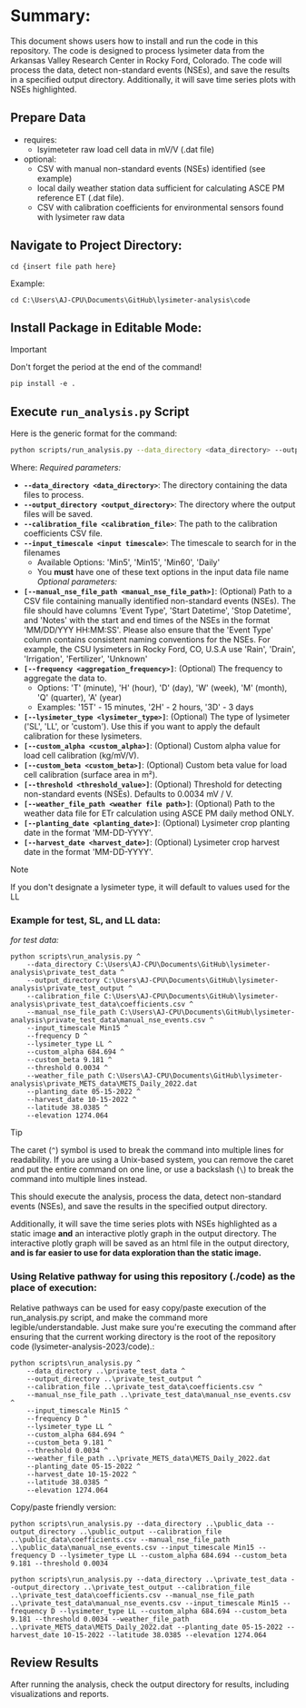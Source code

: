 # Summary:
This document shows users how to install and run the code in this repository.  The code is designed to process lysimeter data from the Arkansas Valley Research Center in Rocky Ford, Colorado.  The code will process the data, detect non-standard events (NSEs), and save the results in a specified output directory.  Additionally, it will save time series plots with NSEs highlighted.

## Prepare Data
- requires: 
    - lsyimeteter raw load cell data in mV/V (.dat file)
- optional:
    - CSV with manual non-standard events (NSEs) identified (see example)
    - local daily weather station data sufficient for calculating ASCE PM reference ET (.dat file).
    - CSV with calibration coefficients for environmental sensors found with lysimeter raw data

## Navigate to Project Directory:
```
cd {insert file path here}
```

Example:
```
cd C:\Users\AJ-CPU\Documents\GitHub\lysimeter-analysis\code
```

## Install Package in Editable Mode:
> [!IMPORTANT]
> Don't forget the period at the end of the command!

```
pip install -e .
```

## Execute ```run_analysis.py``` Script

Here is the generic format for the command:
```bash
python scripts/run_analysis.py --data_directory <data_directory> --output_directory <output_directory> --calibration_file <calibration_file> --input_timescale <input_timescale> --frequency <aggregation_frequency> --lysimeter_type <lysimeter_type> --custom_alpha <custom_alpha> --custom_beta <custom_beta> --threshold <threshold_value>

```
Where:
*Required parameters:*
- **`--data_directory <data_directory>`**: The directory containing the data files to process.
- **`--output_directory <output_directory>`**: The directory where the output files will be saved.
- **`--calibration_file <calibration_file>`**: The path to the calibration coefficients CSV file.
- **`--input_timescale <input timescale>`**: The timescale to search for in the filenames 
    - Available Options: 'Min5', 'Min15', 'Min60', 'Daily'
    - You **must** have one of these text options in the input data file name
*Optional parameters:*
- **`[--manual_nse_file_path <manual_nse_file_path>]`**: (Optional) Path to a CSV file containing manually identified non-standard events (NSEs). The file should have columns 'Event Type', 'Start Datetime', 'Stop Datetime', and 'Notes' with the start and end times of the NSEs in the format 'MM/DD/YYY HH:MM:SS'. Please also ensure that the 'Event Type' column contains consistent naming conventions for the NSEs. For example, the CSU lysimeters in Rocky Ford, CO, U.S.A use 'Rain', 'Drain', 'Irrigation', 'Fertilizer', 'Unknown'
- **`[--frequency <aggregation_frequency>]`**: (Optional) The frequency to aggregate the data to.
    - Options: 'T' (minute), 'H' (hour), 'D' (day), 'W' (week), 'M' (month), 'Q' (quarter), 'A' (year)
    - Examples: '15T' - 15 minutes, '2H' - 2 hours, '3D' - 3 days
- **`[--lysimeter_type <lysimeter_type>]`**: (Optional) The type of lysimeter ('SL', 'LL', or 'custom'). Use this if you want to apply the default calibration for these lysimeters.
- **`[--custom_alpha <custom_alpha>]`**: (Optional) Custom alpha value for load cell calibration (kg/mV/V).
- **`[--custom_beta <custom_beta>]`**: (Optional) Custom beta value for load cell calibration (surface area in m²).
- **`[--threshold <threshold_value>]`**: (Optional) Threshold for detecting non-standard events (NSEs). Defaults to 0.0034 mV / V.
- **`[--weather_file_path <weather file path>]`**: (Optional) Path to the weather data file for ETr calculation using ASCE PM daily method ONLY.
- **`[--planting_date <planting_date>]`**: (Optional) Lysimeter crop planting date in the format 'MM-DD-YYYY'.
- **`[--harvest_date <harvest_date>]`**: (Optional) Lysimeter crop harvest date in the format 'MM-DD-YYYY'.

> [!NOTE]
> If you don't designate a lysimeter type, it will default to values used for the LL

### Example for test, SL, and LL data:

*for test data:*
```batch
python scripts\run_analysis.py ^
    --data_directory C:\Users\AJ-CPU\Documents\GitHub\lysimeter-analysis\private_test_data ^
    --output_directory C:\Users\AJ-CPU\Documents\GitHub\lysimeter-analysis\private_test_output ^
    --calibration_file C:\Users\AJ-CPU\Documents\GitHub\lysimeter-analysis\private_test_data\coefficients.csv ^
    --manual_nse_file_path C:\Users\AJ-CPU\Documents\GitHub\lysimeter-analysis\private_test_data\manual_nse_events.csv ^
    --input_timescale Min15 ^
    --frequency D ^
    --lysimeter_type LL ^
    --custom_alpha 684.694 ^
    --custom_beta 9.181 ^
    --threshold 0.0034 ^
    --weather_file_path C:\Users\AJ-CPU\Documents\GitHub\lysimeter-analysis\private_METS_data\METS_Daily_2022.dat
    --planting_date 05-15-2022 ^
    --harvest_date 10-15-2022 ^
    --latitude 38.0385 ^
    --elevation 1274.064
```
> [!TIP]
> The caret (`^`) symbol is used to break the command into multiple lines for readability. If you are using a Unix-based system, you can remove the caret and put the entire command on one line, or use a backslash (`\`) to break the command into multiple lines instead.

This should execute the analysis, process the data, detect non-standard events (NSEs), and save the results in the specified output directory. 

Additionally, it will save the time series plots with NSEs highlighted as a static image **and** an interactive plotly graph in the output directory.  The interactive plotly graph will be saved as an html file in the output directory, **and is far easier to use for data exploration than the static image.**

### Using Relative pathway for using this repository (./code) as the place of execution:
Relative pathways can be used for easy copy/paste execution of the run_analysis.py script, and make the command more legible/understandable. Just make sure you're executing the command after ensuring that the current working directory is the root of the repository code (lysimeter-analysis-2023/code).:
```batch
python scripts\run_analysis.py ^
    --data_directory ..\private_test_data ^
    --output_directory ..\private_test_output ^
    --calibration_file ..\private_test_data\coefficients.csv ^
    --manual_nse_file_path ..\private_test_data\manual_nse_events.csv ^
    --input_timescale Min15 ^
    --frequency D ^
    --lysimeter_type LL ^
    --custom_alpha 684.694 ^
    --custom_beta 9.181 ^
    --threshold 0.0034 ^
    --weather_file_path ..\private_METS_data\METS_Daily_2022.dat
    --planting_date 05-15-2022 ^
    --harvest_date 10-15-2022 ^
    --latitude 38.0385 ^
    --elevation 1274.064
```

Copy/paste friendly version:
```batch
python scripts\run_analysis.py --data_directory ..\public_data --output_directory ..\public_output --calibration_file ..\public_data\coefficients.csv --manual_nse_file_path ..\public_data\manual_nse_events.csv --input_timescale Min15 --frequency D --lysimeter_type LL --custom_alpha 684.694 --custom_beta 9.181 --threshold 0.0034
```

```batch
python scripts\run_analysis.py --data_directory ..\private_test_data --output_directory ..\private_test_output --calibration_file ..\private_test_data\coefficients.csv --manual_nse_file_path ..\private_test_data\manual_nse_events.csv --input_timescale Min15 --frequency D --lysimeter_type LL --custom_alpha 684.694 --custom_beta 9.181 --threshold 0.0034 --weather_file_path ..\private_METS_data\METS_Daily_2022.dat --planting_date 05-15-2022 --harvest_date 10-15-2022 --latitude 38.0385 --elevation 1274.064
```

## Review Results
After running the analysis, check the output directory for results, including visualizations and reports.